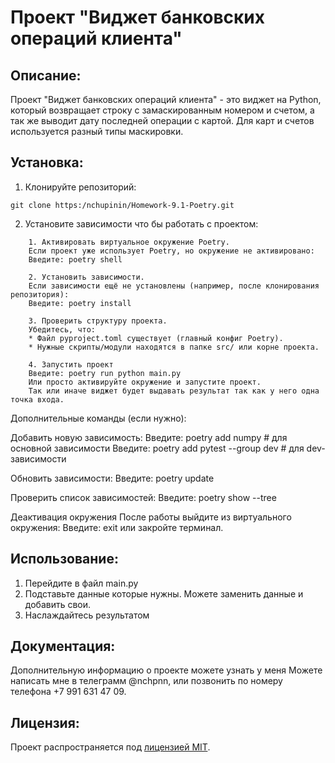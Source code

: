 # Проект "Виджет банковских операций клиента"

## Описание:

Проект "Виджет банковских операций клиента" - это виджет на Python, который возвращает строку с замаскированным номером и счетом, а так же выводит дату последней операции с картой. Для карт и счетов используется разный типы маскировки.

## Установка:

1. Клонируйте репозиторий:
```
git clone https:/nchupinin/Homework-9.1-Poetry.git
```

2. Установите зависимости что бы работать с проектом:
```
    1. Активировать виртуальное окружение Poetry.
    Если проект уже использует Poetry, но окружение не активировано:
    Введите: poetry shell 
        
    2. Установить зависимости.
    Если зависимости ещё не установлены (например, после клонирования репозитория):
    Введите: poetry install 
    
    3. Проверить структуру проекта.
    Убедитесь, что:    
    * Файл pyproject.toml существует (главный конфиг Poetry).
    * Нужные скрипты/модули находятся в папке src/ или корне проекта.
    
    4. Запустить проект
    Введите: poetry run python main.py
    Или просто активируйте окружение и запустите проект. 
    Так или иначе виджет будет выдавать результат так как у него одна точка входа. 
```
Дополнительные команды (если нужно):

Добавить новую зависимость:
Введите: poetry add numpy  # для основной зависимости
Введите: poetry add pytest --group dev  # для dev-зависимости

Обновить зависимости:
Введите: poetry update

Проверить список зависимостей:
Введите: poetry show --tree

Деактивация окружения
После работы выйдите из виртуального окружения:
Введите: exit
или закройте терминал.

## Использование:

1. Перейдите в файл main.py
2. Подставьте данные которые нужны. Можете заменить данные и добавить свои.
3. Наслаждайтесь результатом

## Документация:

Дополнительную информацию о проекте можете узнать у меня Можете написать мне в телеграмм @nchpnn, или позвонить по номеру телефона +7 991 631 47 09.

## Лицензия:

Проект распространяется под [лицензией MIT](LICENSE).
